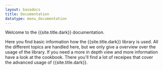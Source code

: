 ```yaml
---
layout: basedocs
title: Documentation
datatype: menu_documentation
---
```

Welcome to the {{site.title.dark}} documentation. 

Here you find basic information how the {{site.title.dark}} library is used. All the different 
topics are handled here, but we only give a overview over the usage of the library. If you need
a more in depth view and more information have a look at the cookbook. There you'll find a lot of
receipes that cover the advanced usage of {{site.title.dark}}. 